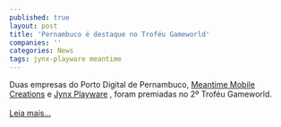 ```yaml
---
published: true
layout: post
title: 'Pernambuco é destaque no Troféu Gameworld'
companies: ''
categories: News
tags: jynx-playware meantime
---
```

Duas empresas do Porto Digital de Pernambuco, <a href="{{ site.baseurl }}/index.php?p=cl&amp;t=19&amp;idd=41">Meantime Mobile Creations</a>
 e <a href="{{ site.baseurl }}/index.php?p=cl&amp;t=19&amp;idd=43">Jynx Playware</a>
, foram premiadas no 2&ordm; Trof&eacute;u Gameworld.<br /><br /><a href="{{ site.baseurl }}/index.php?p=c&amp;id=367">Leia mais...</a>
<br />
